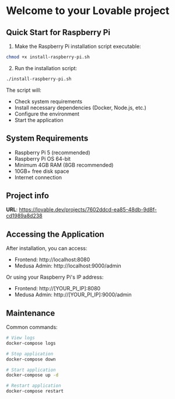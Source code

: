 # Welcome to your Lovable project

## Quick Start for Raspberry Pi

1. Make the Raspberry Pi installation script executable:
```bash
chmod +x install-raspberry-pi.sh
```

2. Run the installation script:
```bash
./install-raspberry-pi.sh
```

The script will:
- Check system requirements
- Install necessary dependencies (Docker, Node.js, etc.)
- Configure the environment
- Start the application

## System Requirements

- Raspberry Pi 5 (recommended)
- Raspberry Pi OS 64-bit
- Minimum 4GB RAM (8GB recommended)
- 10GB+ free disk space
- Internet connection

## Project info

**URL**: https://lovable.dev/projects/7602ddcd-ea85-48db-9d8f-cd1989a8d238

## Accessing the Application

After installation, you can access:
- Frontend: http://localhost:8080
- Medusa Admin: http://localhost:9000/admin

Or using your Raspberry Pi's IP address:
- Frontend: http://[YOUR_PI_IP]:8080
- Medusa Admin: http://[YOUR_PI_IP]:9000/admin

## Maintenance

Common commands:
```bash
# View logs
docker-compose logs

# Stop application
docker-compose down

# Start application
docker-compose up -d

# Restart application
docker-compose restart
```

